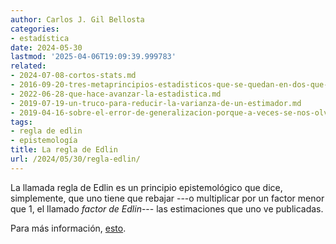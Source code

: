```yaml
---
author: Carlos J. Gil Bellosta
categories:
- estadística
date: 2024-05-30
lastmod: '2025-04-06T19:09:39.999783'
related:
- 2024-07-08-cortos-stats.md
- 2016-09-20-tres-metaprincipios-estadisticos-que-se-quedan-en-dos-que-se-quedan-en-uno.md
- 2022-06-28-que-hace-avanzar-la-estadistica.md
- 2019-07-19-un-truco-para-reducir-la-varianza-de-un-estimador.md
- 2019-04-16-sobre-el-error-de-generalizacion-porque-a-veces-se-nos-olvida.md
tags:
- regla de edlin
- epistemología
title: La regla de Edlin
url: /2024/05/30/regla-edlin/
---
```


La llamada regla de Edlin es un principio epistemológico que dice, simplemente, que uno tiene que rebajar ---o multiplicar por un factor menor que 1, el llamado _factor de Edlin_--- las estimaciones que uno ve publicadas.

Para más información, [esto](https://statmodeling.stat.columbia.edu/2014/02/24/edlins-rule-routinely-scaling-published-estimates/).